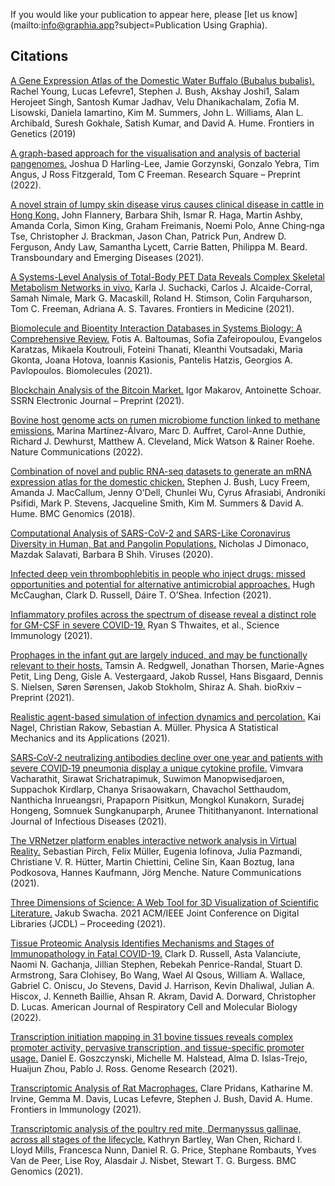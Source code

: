 If you would like your publication to appear here, please [let us know](mailto:info@graphia.app?subject=Publication Using Graphia).

## **Citations**

[A Gene Expression Atlas of the Domestic Water Buffalo (Bubalus bubalis).](https://www.frontiersin.org/articles/10.3389/fgene.2019.00668/full) Rachel Young, Lucas Lefevre1, Stephen J. Bush, Akshay Joshi1, Salam Herojeet Singh, Santosh Kumar Jadhav, Velu Dhanikachalam, Zofia M. Lisowski, Daniela Iamartino, Kim M. Summers, John L. Williams, Alan L. Archibald, Suresh Gokhale, Satish Kumar, and David A. Hume. Frontiers in Genetics (2019)

[A graph-based approach for the visualisation and analysis of bacterial pangenomes.](https://europepmc.org/article/ppr/ppr481352) Joshua D Harling-Lee, Jamie Gorzynski, Gonzalo Yebra, Tim Angus, J Ross Fitzgerald, Tom C Freeman. Research Square – Preprint (2022).

[A novel strain of lumpy skin disease virus causes clinical disease in cattle in Hong Kong.](https://onlinelibrary.wiley.com/doi/10.1111/tbed.14304) John Flannery, Barbara Shih, Ismar R. Haga, Martin Ashby, Amanda Corla, Simon King, Graham Freimanis, Noemi Polo, Anne Ching‐nga Tse, Christopher J. Brackman, Jason Chan, Patrick Pun, Andrew D. Ferguson, Andy Law, Samantha Lycett, Carrie Batten, Philippa M. Beard. Transboundary and Emerging Diseases (2021).

[A Systems-Level Analysis of Total-Body PET Data Reveals Complex Skeletal Metabolism Networks in vivo.](https://www.frontiersin.org/articles/10.3389/fmed.2021.740615/full) Karla J. Suchacki, Carlos J. Alcaide-Corral, Samah Nimale, Mark G. Macaskill, Roland H. Stimson, Colin Farquharson, Tom C. Freeman, Adriana A. S. Tavares. Frontiers in Medicine (2021).

[Biomolecule and Bioentity Interaction Databases in Systems Biology: A Comprehensive Review.](https://www.mdpi.com/2218-273X/11/8/1245) Fotis A. Baltoumas, Sofia Zafeiropoulou, Evangelos Karatzas, Mikaela Koutrouli, Foteini Thanati, Kleanthi Voutsadaki, Maria Gkonta, Joana Hotova, Ioannis Kasionis, Pantelis Hatzis, Georgios A. Pavlopoulos. Biomolecules (2021).

[Blockchain Analysis of the Bitcoin Market.](https://papers.ssrn.com/sol3/papers.cfm?abstract_id=3942181) Igor Makarov, Antoinette Schoar. SSRN Electronic Journal – Preprint (2021).

[Bovine host genome acts on rumen microbiome function linked to methane emissions.](https://www.nature.com/articles/s42003-022-03293-0) Marina Martínez-Álvaro, Marc D. Auffret, Carol-Anne Duthie, Richard J. Dewhurst, Matthew A. Cleveland, Mick Watson & Rainer Roehe. Nature Communications (2022).

[Combination of novel and public RNA-seq datasets to generate an mRNA expression atlas for the domestic chicken.](https://bmcgenomics.biomedcentral.com/articles/10.1186/s12864-018-4972-7) Stephen J. Bush, Lucy Freem, Amanda J. MacCallum, Jenny O’Dell, Chunlei Wu, Cyrus Afrasiabi, Androniki Psifidi, Mark P. Stevens, Jacqueline Smith, Kim M. Summers & David A. Hume. BMC Genomics (2018).

[Computational Analysis of SARS-CoV-2 and SARS-Like Coronavirus Diversity in Human, Bat and Pangolin Populations.](https://pubmed.ncbi.nlm.nih.gov/33396801/) Nicholas J Dimonaco, Mazdak Salavati, Barbara B Shih. Viruses (2020).

[Infected deep vein thrombophlebitis in people who inject drugs: missed opportunities and potential for alternative antimicrobial approaches.](https://pubmed.ncbi.nlm.nih.gov/34727367/) Hugh McCaughan, Clark D. Russell, Dáire T. O’Shea. Infection (2021).

[Inflammatory profiles across the spectrum of disease reveal a distinct role for GM-CSF in severe COVID-19.](https://www.science.org/doi/10.1126/sciimmunol.abg9873) Ryan S Thwaites, et al., Science Immunology (2021).

[Prophages in the infant gut are largely induced, and may be functionally relevant to their hosts.](https://www.biorxiv.org/content/10.1101/2021.06.25.449885v1.article-info) Tamsin A. Redgwell, Jonathan Thorsen, Marie-Agnes Petit, Ling Deng, Gisle A. Vestergaard, Jakob Russel, Hans Bisgaard, Dennis S. Nielsen, Søren Sørensen, Jakob Stokholm, Shiraz A. Shah. bioRxiv – Preprint (2021).

[Realistic agent-based simulation of infection dynamics and percolation.](https://www.sciencedirect.com/science/article/abs/pii/S0378437121005951) Kai Nagel, Christian Rakow, Sebastian A. Müller. Physica A Statistical Mechanics and its Applications (2021).

[SARS‐CoV‐2 neutralizing antibodies decline over one year and patients with severe COVID‐19 pneumonia display a unique cytokine profile.](https://pubmed.ncbi.nlm.nih.gov/34536610/) Vimvara Vacharathit, Sirawat Srichatrapimuk, Suwimon Manopwisedjaroen, Suppachok Kirdlarp, Chanya Srisaowakarn, Chavachol Setthaudom, Nanthicha Inrueangsri, Prapaporn Pisitkun, Mongkol Kunakorn, Suradej Hongeng, Somnuek Sungkanuparph, Arunee Thitithanyanont.  International Journal of Infectious Diseases (2021).

[The VRNetzer platform enables interactive network analysis in Virtual Reality.](https://www.nature.com/articles/s41467-021-22570-w) Sebastian Pirch, Felix Müller, Eugenia Iofinova, Julia Pazmandi, Christiane V. R. Hütter, Martin Chiettini, Celine Sin, Kaan Boztug, Iana Podkosova, Hannes Kaufmann, Jörg Menche. Nature Communications (2021).

[Three Dimensions of Science: A Web Tool for 3D Visualization of Scientific Literature.](https://ieeexplore.ieee.org/document/9651756) Jakub Swacha. 2021 ACM/IEEE Joint Conference on Digital Libraries (JCDL) – Proceeding (2021).

[Tissue Proteomic Analysis Identifies Mechanisms and Stages of Immunopathology in Fatal COVID-19.](https://www.atsjournals.org/doi/full/10.1165/rcmb.2021-0358OC) Clark D. Russell, Asta Valanciute, Naomi N. Gachanja, Jillian Stephen, Rebekah Penrice-Randal, Stuart D. Armstrong, Sara Clohisey, Bo Wang, Wael Al Qsous, William A. Wallace, Gabriel C. Oniscu, Jo Stevens, David J. Harrison, Kevin Dhaliwal, Julian A. Hiscox, J. Kenneth Baillie, Ahsan R. Akram, David A. Dorward, Christopher D. Lucas. American Journal of Respiratory Cell and Molecular Biology (2022).

[Transcription initiation mapping in 31 bovine tissues reveals complex promoter activity, pervasive transcription, and tissue-specific promoter usage.](https://genome.cshlp.org/content/early/2021/03/15/gr.267336.120) Daniel E. Goszczynski, Michelle M. Halstead, Alma D. Islas-Trejo, Huaijun Zhou, Pablo J. Ross. Genome Research (2021).

[Transcriptomic Analysis of Rat Macrophages.](https://www.frontiersin.org/articles/10.3389/fimmu.2020.594594/full) Clare Pridans, Katharine M. Irvine, Gemma M. Davis, Lucas Lefevre, Stephen J. Bush, David A. Hume. Frontiers in Immunology (2021).

[Transcriptomic analysis of the poultry red mite, Dermanyssus gallinae, across all stages of the lifecycle.](https://bmcgenomics.biomedcentral.com/articles/10.1186/s12864-021-07547-9) Kathryn Bartley, Wan Chen, Richard I. Lloyd Mills, Francesca Nunn, Daniel R. G. Price, Stephane Rombauts, Yves Van de Peer, Lise Roy, Alasdair J. Nisbet, Stewart T. G. Burgess. BMC Genomics (2021).

